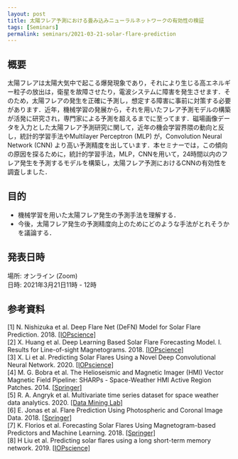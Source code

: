 ```yaml
---
layout: post
title: 太陽フレア予測における畳み込みニューラルネットワークの有効性の検証
tags: [Seminars]
permalink: seminars/2021-03-21-solar-flare-prediction
---
```


## 概要
太陽フレアは太陽大気中で起こる爆発現象であり，それにより生じる高エネルギー粒子の放出は，衛星を故障させたり，電波システムに障害を発生させます．そのため，太陽フレアの発生を正確に予測し，想定する障害に事前に対策する必要があります．近年，機械学習の発展から，それを用いたフレア予測モデルの構築が活発に研究され，専門家による予測を超えるまでに至ってます．磁場画像データを入力とした太陽フレア予測研究に関して，近年の機会学習界隈の動向と反し，統計的学習手法やMultilayer Perceptron (MLP) が，Convolution Neural Network (CNN) より高い予測精度を出しています．本セミナーでは，この傾向の原因を探るために，統計的学習手法，MLP，CNNを用いて，24時間以内のフレア発生を予測するモデルを構築し，太陽フレア予測におけるCNNの有効性を調査しました．

## 目的
- 機械学習を用いた太陽フレア発生の予測手法を理解する．
- 今後，太陽フレア発生の予測精度向上のためにどのような手法がとれそうかを議論する．

## 発表日時
場所:  オンライン (Zoom) \
日時: 2021年3月21日11時 - 12時

## 参考資料
[1] N. Nishizuka et al. Deep Flare Net (DeFN) Model for Solar Flare Prediction. 2018. [[IOPscience]](https://iopscience.iop.org/article/10.3847/1538-4357/aab9a7/pdf) \
[2] X. Huang et al. Deep Learning Based Solar Flare Forecasting Model. I. Results for Line-of-sight Magnetograms. 2018. [[IOPscience]](https://iopscience.iop.org/article/10.3847/1538-4357/aaae00/pdf) \
[3] X. Li et al. Predicting Solar Flares Using a Novel Deep Convolutional Neural Network. 2020. [[IOPscience]](https://iopscience.iop.org/article/10.3847/1538-4357/ab6d04/pdf) \
[4] M. G. Bobra et al. The Helioseismic and Magnetic Imager (HMI) Vector Magnetic Field Pipeline: SHARPs - Space-Weather HMI Active Region Patches. 2014. [[Springer]](https://link.springer.com/content/pdf/10.1007/s11207-014-0529-3.pdf) \
[5] R. A. Angryk et al. Multivariate time series dataset for space weather data analytics. 2020. [[Data Mining Lab]](https://dmlab.cs.gsu.edu/wp-content/uploads/mvts4swa.pdf) \
[6] E. Jonas et al. Flare Prediction Using Photospheric and Coronal Image Data. 2018. [[Springer]](https://link.springer.com/content/pdf/10.1007/s11207-018-1258-9.pdf) \
[7] K. Florios et al. Forecasting Solar Flares Using Magnetogram-based Predictors and Machine Learning. 2018. [[Springer]](https://link.springer.com/content/pdf/10.1007/s11207-018-1250-4.pdf) \
[8] H Liu et al. Predicting solar flares using a long short-term memory network. 2019. [[IOPscience]](https://iopscience.iop.org/article/10.3847/1538-4357/ab1b3c/pdf)